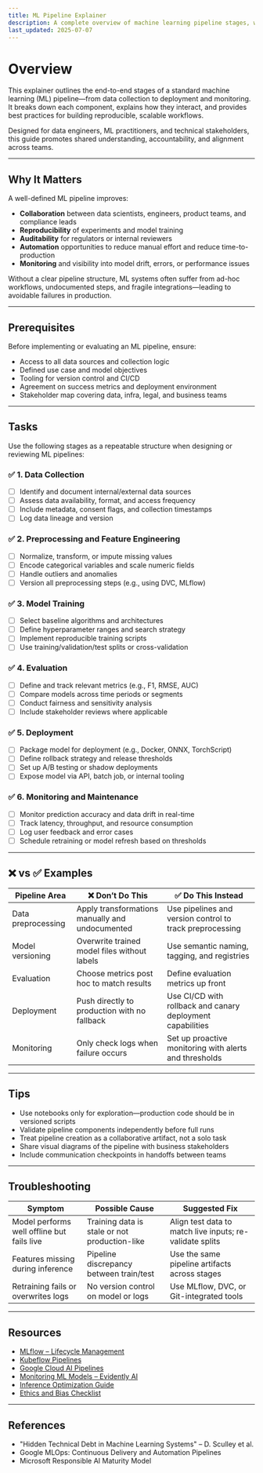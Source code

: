 ```yaml
---
title: ML Pipeline Explainer  
description: A complete overview of machine learning pipeline stages, with best practices for implementation, collaboration, and optimization.  
last_updated: 2025-07-07  
---
```


# Overview

This explainer outlines the end-to-end stages of a standard machine learning (ML) pipeline—from data collection to deployment and monitoring. It breaks down each component, explains how they interact, and provides best practices for building reproducible, scalable workflows.

Designed for data engineers, ML practitioners, and technical stakeholders, this guide promotes shared understanding, accountability, and alignment across teams.

---

## Why It Matters

A well-defined ML pipeline improves:

- **Collaboration** between data scientists, engineers, product teams, and compliance leads  
- **Reproducibility** of experiments and model training  
- **Auditability** for regulators or internal reviewers  
- **Automation** opportunities to reduce manual effort and reduce time-to-production  
- **Monitoring** and visibility into model drift, errors, or performance issues  

Without a clear pipeline structure, ML systems often suffer from ad-hoc workflows, undocumented steps, and fragile integrations—leading to avoidable failures in production.

---

## Prerequisites

Before implementing or evaluating an ML pipeline, ensure:

- Access to all data sources and collection logic  
- Defined use case and model objectives  
- Tooling for version control and CI/CD  
- Agreement on success metrics and deployment environment  
- Stakeholder map covering data, infra, legal, and business teams  

---

## Tasks

Use the following stages as a repeatable structure when designing or reviewing ML pipelines:

### ✅ 1. Data Collection

- [ ] Identify and document internal/external data sources  
- [ ] Assess data availability, format, and access frequency  
- [ ] Include metadata, consent flags, and collection timestamps  
- [ ] Log data lineage and version  

### ✅ 2. Preprocessing and Feature Engineering

- [ ] Normalize, transform, or impute missing values  
- [ ] Encode categorical variables and scale numeric fields  
- [ ] Handle outliers and anomalies  
- [ ] Version all preprocessing steps (e.g., using DVC, MLflow)  

### ✅ 3. Model Training

- [ ] Select baseline algorithms and architectures  
- [ ] Define hyperparameter ranges and search strategy  
- [ ] Implement reproducible training scripts  
- [ ] Use training/validation/test splits or cross-validation  

### ✅ 4. Evaluation

- [ ] Define and track relevant metrics (e.g., F1, RMSE, AUC)  
- [ ] Compare models across time periods or segments  
- [ ] Conduct fairness and sensitivity analysis  
- [ ] Include stakeholder reviews where applicable  

### ✅ 5. Deployment

- [ ] Package model for deployment (e.g., Docker, ONNX, TorchScript)  
- [ ] Define rollback strategy and release thresholds  
- [ ] Set up A/B testing or shadow deployments  
- [ ] Expose model via API, batch job, or internal tooling  

### ✅ 6. Monitoring and Maintenance

- [ ] Monitor prediction accuracy and data drift in real-time  
- [ ] Track latency, throughput, and resource consumption  
- [ ] Log user feedback and error cases  
- [ ] Schedule retraining or model refresh based on thresholds  

---

## ❌ vs ✅ Examples

| Pipeline Area           | ❌ Don’t Do This                                           | ✅ Do This Instead                                          |
|-------------------------|------------------------------------------------------------|-------------------------------------------------------------|
| Data preprocessing      | Apply transformations manually and undocumented            | Use pipelines and version control to track preprocessing    |
| Model versioning        | Overwrite trained model files without labels               | Use semantic naming, tagging, and registries                |
| Evaluation              | Choose metrics post hoc to match results                   | Define evaluation metrics up front                          |
| Deployment              | Push directly to production with no fallback               | Use CI/CD with rollback and canary deployment capabilities  |
| Monitoring              | Only check logs when failure occurs                        | Set up proactive monitoring with alerts and thresholds      |

---

## Tips

- Use notebooks only for exploration—production code should be in versioned scripts  
- Validate pipeline components independently before full runs  
- Treat pipeline creation as a collaborative artifact, not a solo task  
- Share visual diagrams of the pipeline with business stakeholders  
- Include communication checkpoints in handoffs between teams  

---

## Troubleshooting

| Symptom                            | Possible Cause                              | Suggested Fix                                            |
|------------------------------------|---------------------------------------------|----------------------------------------------------------|
| Model performs well offline but fails live | Training data is stale or not production-like | Align test data to match live inputs; re-validate splits |
| Features missing during inference | Pipeline discrepancy between train/test      | Use the same pipeline artifacts across stages            |
| Retraining fails or overwrites logs | No version control on model or logs         | Use MLflow, DVC, or Git-integrated tools                 |

---

## Resources

- [MLflow – Lifecycle Management](https://mlflow.org)  
- [Kubeflow Pipelines](https://www.kubeflow.org/docs/components/pipelines/)  
- [Google Cloud AI Pipelines](https://cloud.google.com/vertex-ai/docs/pipelines)  
- [Monitoring ML Models – Evidently AI](https://www.evidentlyai.com/)  
- [Inference Optimization Guide](./inference-optimization.md)  
- [Ethics and Bias Checklist](./ethics-and-bias-checklist.md)  

---

## References

- "Hidden Technical Debt in Machine Learning Systems" – D. Sculley et al.  
- Google MLOps: Continuous Delivery and Automation Pipelines  
- Microsoft Responsible AI Maturity Model
